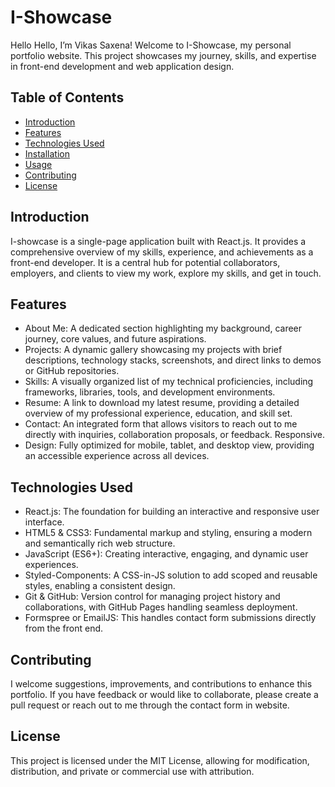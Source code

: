 # I-Showcase
Hello 
Hello, I’m Vikas Saxena!
Welcome to I-Showcase, my personal portfolio website. This project showcases my journey, skills, and expertise in front-end development and web application design.

## Table of Contents
- [Introduction](#introduction)
- [Features](#features)
- [Technologies Used](#technologies-used)
- [Installation](#installation)
- [Usage](#usage)
- [Contributing](#contributing)
- [License](#license)

## Introduction

I-showcase is a single-page application built with React.js. It provides a comprehensive overview of my skills, experience, and achievements as a front-end developer. It is a central hub for potential collaborators, employers, and clients to view my work, explore my skills, and get in touch.

## Features

- About Me: A dedicated section highlighting my background, career journey, core values, and future aspirations.
- Projects: A dynamic gallery showcasing my projects with brief descriptions, technology stacks, screenshots, and direct links to demos or GitHub repositories.
- Skills: A visually organized list of my technical proficiencies, including frameworks, libraries, tools, and development environments.
- Resume: A link to download my latest resume, providing a detailed overview of my professional experience, education, and skill set.
- Contact: An integrated form that allows visitors to reach out to me directly with inquiries, collaboration proposals, or feedback.
Responsive.
- Design: Fully optimized for mobile, tablet, and desktop view, providing an accessible experience across all devices.

## Technologies Used

- React.js: The foundation for building an interactive and responsive user interface.
- HTML5 & CSS3: Fundamental markup and styling, ensuring a modern and semantically rich web structure.
- JavaScript (ES6+): Creating interactive, engaging, and dynamic user experiences.
- Styled-Components: A CSS-in-JS solution to add scoped and reusable styles, enabling a consistent design.
- Git & GitHub: Version control for managing project history and collaborations, with GitHub Pages handling seamless deployment.
- Formspree or EmailJS: This handles contact form submissions directly from the front end.

## Contributing
I welcome suggestions, improvements, and contributions to enhance this portfolio. If you have feedback or would like to collaborate, please create a pull request or reach out to me through the contact form in website.

## License
This project is licensed under the MIT License, allowing for modification, distribution, and private or commercial use with attribution.
